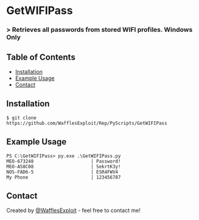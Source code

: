 # GetWIFIPass


  ### > Retrieves all passwords from stored WIFI profiles. Windows Only
  
  ## Table of Contents
* [Installation](#installation)
* [Example Usage](#Example-Usage)
* [Contact](#contact)
<!-- * [License](#license) -->

## Installation
 ```
 $ git clone https://github.com/WafflesExploit/Rep/PyScripts/GetWIFIPass
 ```
 
## Example Usage
```
PS C:\GetWIFIPass> py.exe .\GetWIFIPass.py
MEO-673248                     | Password!
MEO-A58C08                     | SekrtK3y!
NOS-FAD6-5                     | ESR4FWV4
My Phone                       | 123456787
```
## Contact
Created by [@WafflesExploit](https://github.com/WafflesExploit) - feel free to contact me!
